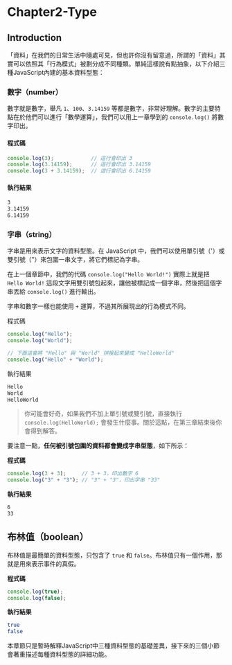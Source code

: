 # Chapter2-Type

## Introduction

「資料」在我們的日常生活中隨處可見，但也許你沒有留意過，所謂的「資料」其實可以依照其「行為模式」被劃分成不同種類。單純這樣說有點抽象，以下介紹三種JavaScript內建的基本資料型態：

### 數字（number）
數字就是數字，舉凡 `1`、`100`、`3.14159` 等都是數字，非常好理解。數字的主要特點在於他們可以進行「數學運算」，我們可以用上一章學到的 `console.log()` 將數字印出。<br>

#### 程式碼
```javascript
console.log(3);            // 這行會印出 3
console.log(3.14159);      // 這行會印出 3.14159
console.log(3 + 3.14159);  // 這行會印出 6.14159
```
#### 執行結果
```bash
3
3.14159
6.14159
```
### 字串（string）
字串是用來表示文字的資料型態。在 JavaScript 中，我們可以使用單引號（'）或雙引號（"）來包圍一串文字，將它們標記為字串。

在上一個章節中，我們的代碼 `console.log("Hello World!")` 實際上就是把 `Hello World!` 這段文字用雙引號包起來，讓他被標記成一個字串，然後把這個字串丟給 `console.log()` 進行輸出。

字串和數字一樣也能使用 `+` 運算，不過其所展現出的行為模式不同。

程式碼
```javascript
console.log("Hello");
console.log("World");

// 下面這會將 "Hello" 與 "World" 拼接起來變成 "HelloWorld"
console.log("Hello" + "World");
```
執行結果
```bash
Hello
World
HelloWorld
```

> 你可能會好奇，如果我們不加上單引號或雙引號，直接執行 `console.log(HelloWorld);` 會發生什麼事。關於這點，在第三章結束後你會得到解答。

要注意一點，**任何被引號包圍的資料都會變成字串型態**，如下所示：

**程式碼**
```javascript
console.log(3 + 3);     // 3 + 3，印出數字 6
console.log("3" + "3"); // "3" + "3"，印出字串 "33"
```

**執行結果**
```bash
6
33
```

## 布林值（boolean）
布林值是最簡單的資料型態，只包含了 `true` 和 `false`。布林值只有一個作用，那就是用來表示事件的真假。

**程式碼**
```javascript
console.log(true);
console.log(false);
```
**執行結果**
```bash
true
false
```

本章節只是暫時解釋JavaScript中三種資料型態的基礎差異，接下來的三個小節會著重描述每種資料型態的詳細功能。